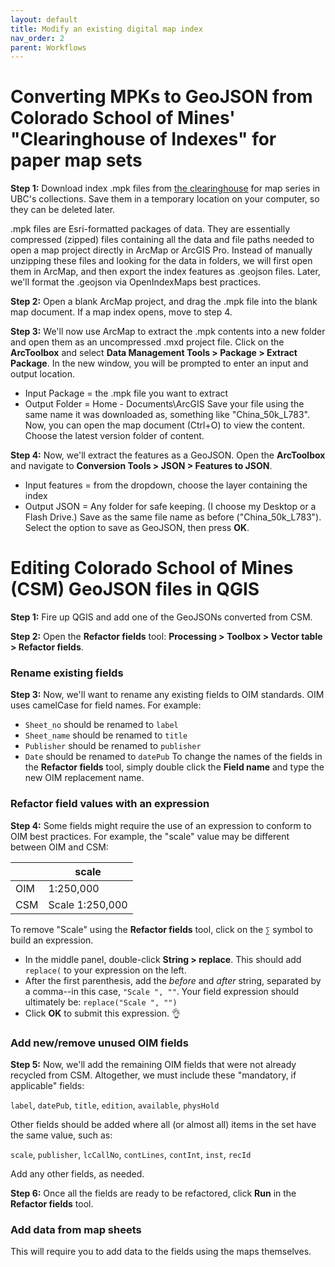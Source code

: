 ```yaml
---
layout: default
title: Modify an existing digital map index
nav_order: 2
parent: Workflows
---
```

# Converting MPKs to GeoJSON from Colorado School of Mines' "Clearinghouse of Indexes" for paper map sets

**Step 1:** Download index .mpk files from [the clearinghouse](https://www.arcgis.com/home/group.html?id=427f021a56f9449dbba24fbb4b915f55&view=list#content) for map series in UBC's collections. Save them in a temporary location on your computer, so they can be deleted later. 

.mpk files are Esri-formatted packages of data. They are essentially compressed (zipped) files containing all the data and file paths needed to open a map project directly in ArcMap or ArcGIS Pro. Instead of manually unzipping these files and looking for the data in folders, we will first open them in ArcMap, and then export the index features as .geojson files. Later, we'll format the .geojson via OpenIndexMaps best practices.

**Step 2:** Open a blank ArcMap project, and drag the .mpk file into the blank map document. If a map index opens, move to step 4.

**Step 3:** We'll now use ArcMap to extract the .mpk contents into a new folder and open them as an uncompressed .mxd project file. Click on the **ArcToolbox** and select **Data Management Tools > Package > Extract Package**. In the new window, you will be prompted to enter an input and output location.
- Input Package = the .mpk file you want to extract
- Output Folder = Home - Documents\ArcGIS
Save your file using the same name it was downloaded as, something like "China_50k_L783". Now, you can open the map document (Ctrl+O) to view the content. Choose the latest version folder of content.

**Step 4:** Now, we'll extract the features as a GeoJSON. Open the **ArcToolbox** and navigate to **Conversion Tools > JSON > Features to JSON**. 
- Input features = from the dropdown, choose the layer containing the index
- Output JSON = Any folder for safe keeping. (I choose my Desktop or a Flash Drive.) Save as the same file name as before ("China_50k_L783").
Select the option to save as GeoJSON, then press **OK**.    

# Editing Colorado School of Mines (CSM) GeoJSON files in QGIS

**Step 1:** Fire up QGIS and add one of the GeoJSONs converted from CSM.

**Step 2:** Open the **Refactor fields** tool: **Processing > Toolbox > Vector table > Refactor fields**.

### Rename existing fields
**Step 3:** Now, we'll want to rename any existing fields to OIM standards. OIM uses camelCase for field names. For example:
- `Sheet_no` should be renamed to `label`
- `Sheet_name` should be renamed to `title`
- `Publisher` should be renamed to `publisher`
- `Date` should be renamed to `datePub`
To change the names of the fields in the **Refactor fields** tool, simply double click the **Field name** and type the new OIM replacement name.

### Refactor field values with an expression
**Step 4:** Some fields might require the use of an expression to conform to OIM best practices. For example, the "scale" value may be different between OIM and CSM:

|     | scale           |
|-----|-----------------|
| OIM | 1:250,000       |
| CSM | Scale 1:250,000 |

To remove "Scale" using the **Refactor fields** tool, click on the `∑` symbol to build an expression. 
  - In the middle panel, double-click **String > replace**. This should add `replace(` to your expression on the left.
  - After the first parenthesis, add the *before* and *after* string, separated by a comma--in this case, `"Scale ", ""`. Your field expression should ultimately be: `replace("Scale ", "")`
  - Click **OK** to submit this expression. 👌 

### Add new/remove unused OIM fields
**Step 5:** Now, we'll add the remaining OIM fields that were not already recycled from CSM. Altogether, we must include these "mandatory, if applicable" fields:

`label`, `datePub`, `title`, `edition`, `available`, `physHold`

Other fields should be added where all (or almost all) items in the set have the same value, such as:

`scale`, `publisher`, `lcCallNo`, `contLines`, `contInt`, `inst`, `recId`

Add any other fields, as needed.

**Step 6:** Once all the fields are ready to be refactored, click **Run** in the **Refactor fields** tool.

### Add data from map sheets
This will require you to add data to the fields using the maps themselves.

